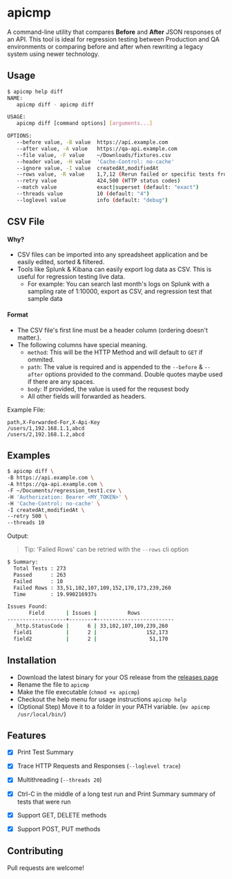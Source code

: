 # apicmp
A command-line utility that compares **Before** and **After** JSON responses of an API. This tool is ideal for regression testing between Production and QA environments or comparing before and after when rewriting a legacy system using newer technology.


## Usage
```bash
$ apicmp help diff
NAME:
   apicmp diff - apicmp diff

USAGE:
   apicmp diff [command options] [arguments...]

OPTIONS:
   --before value, -B value  https://api.example.com
   --after value, -A value   https://qa-api.example.com
   --file value, -F value    ~/Downloads/fixtures.csv
   --header value, -H value  'Cache-Control: no-cache'
   --ignore value, -I value  createdAt,modifiedAt
   --rows value, -R value    1,7,12 (Rerun failed or specific tests from file)
   --retry value             424,500 (HTTP status codes)
   --match value             exact|superset (default: "exact")
   --threads value           10 (default: "4")
   --loglevel value          info (default: "debug")
```

## CSV File 

#### Why?
- CSV files can be imported into any spreadsheet application and be easily edited, sorted & filtered.
- Tools like Splunk & Kibana can easily export log data as CSV. This is useful for regression testing live data.
  - For example: You can search last month's logs on Splunk with a sampling rate of 1:10000, export as CSV,  and regression test that sample data

#### Format
- The CSV file's first line must be a header column (ordering doesn't matter.).
- The following columns have special meaning.
   - `method`: This will be the HTTP Method and will default to `GET` if ommited.
   - `path`: The value is required and is appended to the `--before` & `--after` options provided to the command. Double quotes maybe used if there are any spaces.
   - `body`: If provided, the value is used for the requsest body
   - All other fields will forwarded as headers.
 
Example File:
```
path,X-Forwarded-For,X-Api-Key
/users/1,192.168.1.1,abcd
/users/2,192.168.1.2,abcd
```

## Examples
```bash
$ apicmp diff \
-B https://api.example.com \
-A https://qa-api.example.com \
-F ~/Documents/regression_test1.csv \
-H 'Authorization: Bearer <MY_TOKEN>' \
-H 'Cache-Control: no-cache' \
-I createdAt,modifiedAt \
--retry 500 \
--threads 10

```

Output:
> Tip: 'Failed Rows' can be retried with the `--rows` cli option

```bash
$ Summary:
  Total Tests : 273
  Passed      : 263
  Failed      : 10
  Failed Rows : 33,51,102,107,109,152,170,173,239,260
  Time        : 19.990216937s

Issues Found:
       Field       | Issues |          Rows
-------------------+--------+-------------------------
  _http.StatusCode |      6 | 33,102,107,109,239,260
  field1           |      2 |                152,173
  field2           |      2 |                 51,170

```

## Installation
- Download the latest binary for your OS release from the [releases page](https://github.com/arithran/apicmp/releases)
- Rename the file to `apicmp`
- Make the file executable (`chmod +x apicmp`)
- Checkout the help menu for usage instructions `apicmp help`
- (Optional Step) Move it to a folder in your PATH variable. (`mv apicmp /usr/local/bin/`)



## Features
- [x] Print Test Summary
- [x] Trace HTTP Requests and Responses (`--loglevel trace`)
- [x] Multithreading (`--threads 20`)
- [x] Ctrl-C in the middle of a long test run and Print Summary summary of tests that were run
- [x] Support GET, DELETE methods
- [x] Support POST, PUT methods


## Contributing
Pull requests are welcome!
